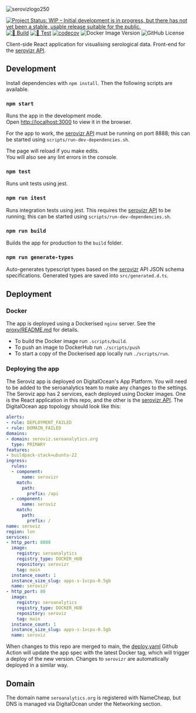 ![serovizlogo250](https://github.com/user-attachments/assets/ea22b922-8d2d-4bc2-a80d-bee9729be63c)

[![Project Status: WIP – Initial development is in progress, but there has not yet been a stable, usable release suitable for the public.](https://www.repostatus.org/badges/latest/wip.svg)](https://www.repostatus.org/#wip)
[![🔨 Build](https://github.com/seroanalytics/seroviz/actions/workflows/build.yml/badge.svg)](https://github.com/seroanalytics/seroviz/actions/workflows/build.yml)
[![🔎 Test](https://github.com/seroanalytics/seroviz/actions/workflows/test.yml/badge.svg)](https://github.com/seroanalytics/seroviz/actions/workflows/test.yml)
[![codecov](https://codecov.io/gh/seroanalytics/seroviz/graph/badge.svg?token=2DH6NUOXRe)](https://codecov.io/gh/seroanalytics/seroviz)
![Docker Image Version](https://img.shields.io/docker/v/seroanalytics/seroviz?logo=docker)
![GitHub License](https://img.shields.io/github/license/seroanalytics/seroviz)

Client-side React application for visualising serological data. Front-end for the [serovizr API](https://github.com/seroanalytics/serovizr).

## Development

Install dependencies with `npm install`. Then the following scripts are available.

### `npm start`

Runs the app in the development mode.\
Open [http://localhost:3000](http://localhost:3000) to view it in the browser.

For the app to work, the
[serovizr API](https://github.com/seroanalytics/serovizr) must be running on port 8888; this can
be started using `scripts/run-dev-dependencies.sh`.

The page will reload if you make edits.\
You will also see any lint errors in the console.

### `npm test`

Runs unit tests using jest.

### `npm run itest`

Runs integration tests using jest. This requires the 
[serovizr API](https://github.com/seroanalytics/serovizr) to be running; this can 
be started using `scripts/run-dev-dependencies.sh`.

### `npm run build`

Builds the app for production to the `build` folder.

### `npm run generate-types`

Auto-generates typescript types based on the [serovizr](https://github.com/seroanalytics/serovizr)
API JSON schema specifications. Generated types are saved into `src/generated.d.ts`.

## Deployment

### Docker
The app is deployed using a Dockerised `nginx` server.
See the [proxy/README.md](proxy/README.md) for details.

* To build the Docker image run `.scripts/build`. 
* To push an image to DockerHub run `./scripts/push`
* To start a copy of the Dockerised app locally run `./scripts/run`.

### Deploying the app
The Seroviz app is deployed on DigitalOcean's App Platform. You will need to be added to the seroanalytics team to make any changes to the settings. The Seroviz app has 2 services, 
each deployed using Docker images. One is the React application in this repo, and the other is the [serovizr API](https://github.com/seroanalytics/serovizr).
The DigitalOcean app topology should look like this:

```yaml
alerts:
- rule: DEPLOYMENT_FAILED
- rule: DOMAIN_FAILED
domains:
- domain: seroviz.seroanalytics.org
  type: PRIMARY
features:
- buildpack-stack=ubuntu-22
ingress:
  rules:
  - component:
      name: serovizr
    match:
      path:
        prefix: /api
  - component:
      name: seroviz
    match:
      path:
        prefix: /
name: seroviz
region: lon
services:
- http_port: 8888
  image:
    registry: seroanalytics
    registry_type: DOCKER_HUB
    repository: serovizr
    tag: main
  instance_count: 1
  instance_size_slug: apps-s-1vcpu-0.5gb
  name: serovizr
- http_port: 80
  image:
    registry: seroanalytics
    registry_type: DOCKER_HUB
    repository: seroviz
    tag: main
  instance_count: 1
  instance_size_slug: apps-s-1vcpu-0.5gb
  name: seroviz
```

When changes to this repo are merged to main, the [deploy.yaml](https://github.com/seroanalytics/seroviz/blob/main/.github/workflows/deploy.yaml) Github Action will update the app spec with the latest Docker tag, which will trigger a deploy of the new version. Changes to `serovizr` are automatically deployed in a similar way.

## Domain 
The domain name `seroanalytics.org` is registered with NameCheap, but DNS is managed via DigitalOcean under the Networking section.


